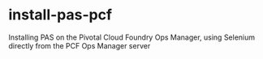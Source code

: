 # install-pas-pcf
Installing PAS on the Pivotal Cloud Foundry Ops Manager, using Selenium directly from the PCF Ops Manager server
